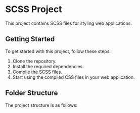 # SCSS Project

This project contains SCSS files for styling web applications.

## Getting Started

To get started with this project, follow these steps:

1. Clone the repository.
2. Install the required dependencies.
3. Compile the SCSS files.
4. Start using the compiled CSS files in your web application.

## Folder Structure

The project structure is as follows:
